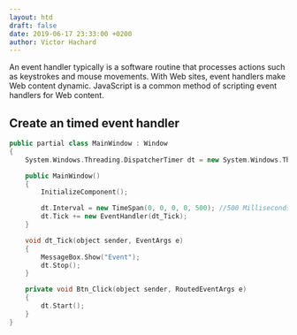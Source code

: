 ```yaml
---
layout: htd
draft: false
date: 2019-06-17 23:33:00 +0200
author: Victor Hachard
---
```


An event handler typically is a software routine that processes actions such as keystrokes and mouse movements. With Web sites, event handlers make Web content dynamic. JavaScript is a common method of scripting event handlers for Web content.

## Create an timed event handler

```c++
public partial class MainWindow : Window
{
    System.Windows.Threading.DispatcherTimer dt = new System.Windows.Threading.DispatcherTimer();

    public MainWindow()
    {
        InitializeComponent();

        dt.Interval = new TimeSpan(0, 0, 0, 0, 500); //500 Milliseconds
        dt.Tick += new EventHandler(dt_Tick);
    }

    void dt_Tick(object sender, EventArgs e)
    {
        MessageBox.Show("Event");
        dt.Stop();
    }

    private void Btn_Click(object sender, RoutedEventArgs e)
    {
        dt.Start();
    }
}
```
